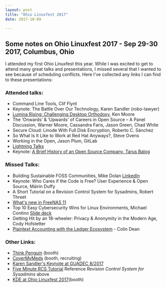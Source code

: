 ```yaml
---
layout: post
title: "Ohio Linuxfest 2017"
date: 2017-10-09

---
```


## Some notes on Ohio Linuxfest 2017 - Sep 29-30 2017, Columbus, Ohio

I attended my first Ohio Linuxfest this year.  While I was excited to get to attend many great talks and presentations,
I missed several that I wanted to see because of scheduling conflicts.  Here I've collected any links I can find to
these presentations:


### Attended talks:

* Command Line Tools, Clif Flynt
* Keynote: The Battle Over Our Technology, Karen Sandler (robo-lawyer)
* [Lumina Rising: Challenging Desktop Orthodoxy](https://youtu.be/9iOsuYivJqA), Ken Moore
* The ‘Onwards’ & ‘Upwards’ of Careers in Open Source – A Panel Discussion, Warner Moore, Cassandra Faris, Jason Green,
  Chad White
* Secure Cloud: Linode With Full Disk Encryption, Roberto C. Sánchez
* So What Is It Like to Work at Red Hat Anyways?, Steve Ovens
* Working in the Open, Jason Plum, GitLab
* [Lightning Talks](https://youtu.be/kUSBmYgCo1E)
* Keynote: [A Brief History of an Open Source Company, Tarus Balog](https://youtu.be/Qvow4yFWjO4)

### Missed Talks:

* Building Sustainable FOSS Communities, Mike Dolan [LinkedIn](https://www.linkedin.com/in/michaelkdolan/)
* Keynote: Who Cares if the Code is Free? User Experience & Open Source, Máirín Duffy
* A Short Tutorial on a Revision Control System for Sysadmins, Robert Threet
* [What's new in FreeNAS 11](https://youtu.be/WXC5G5GkZ54)
* Top 10 Easy Cybersecurity Wins for Linux Environments, Michael Contino [Slide
  deck](http://hackersvanguard.com/wp-content/uploads/2017/10/Top-10-Easy-Cybersecurity-Wins-for-Linux-Environments.pdf)
* Getting Hit by an 18-wheeler: Privacy & Anonymity in the Modern Age, Cody Hofstetter
* [Plaintext Accounting with the Ledger Ecosystem](https://youtu.be/FJtaM43PgXQ) - Colin Dean

### Other Links:

* [Think Penguin](https://www.thinkpenguin.com/) (booth)
* [CoverMyMeds](https://covermymeds.com/careers) (booth, recruiting)
* [Karen Sandler's Keynote at GUADEC 8/2017](https://youtu.be/8uDM22ae84Q)
* [Five Minute RCS
  Tutorial](http://archive.oreilly.com/pub/a/perl/excerpts/system-admin-with-perl/five-minute-rcs-tutorial.html)
Reference *Revision Control System for Sysadmins* above
* [KDE at Ohio Linuxfest 2017](http://blog.dmaggot.org/2017/10/kde-at-ohio-linux-fest-2017/)(booth)

